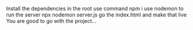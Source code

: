 Install the dependencies in the root 
use command 
npm i 
use nodemon to run the server 
npx nodemon server.js 
go the index.html and make that live 
You are good to go with the project...
